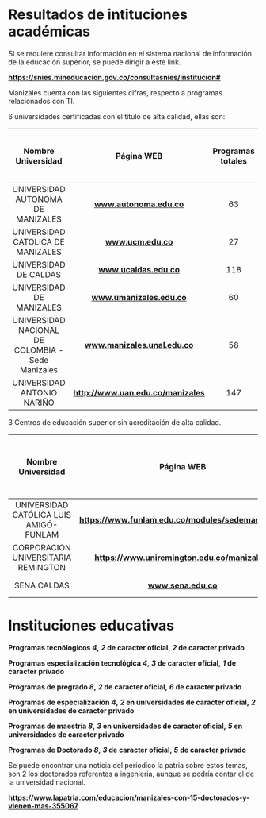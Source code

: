 # Resultados de intituciones académicas

Si se requiere consultar información en el sistema nacional de información de la educación superior, se puede dirigir a este link.

**https://snies.mineducacion.gov.co/consultasnies/institucion#**

Manizales cuenta con las siguientes cifras, respecto a programas relacionados con TI.

6 universidades certificadas con el título de alta calidad, ellas son: 

| Nombre Universidad   |  Página WEB   |  Programas totales   | Programas Vigentes Relacionados a las TIC Manizales   |  Código SNIES     | Sector |
| :-----------: | :-------------:   | :------------------: | :---------------------------------------: |  :------------------: |  :------------------: |
| UNIVERSIDAD AUTONOMA DE MANIZALES  | **www.autonoma.edu.co** | 63 |   | **https://snies.mineducacion.gov.co/consultasnies/listaProgramasIns?codigoIns=1825&estadoPro=01&numPagina=1** | Privada |
| UNIVERSIDAD CATOLICA DE MANIZALES  | **www.ucm.edu.co** | 27 |   | **https://snies.mineducacion.gov.co/consultasnies/listaProgramasIns?codigoIns=1827&estadoPro=01&numPagina=1**| Privada | 
| UNIVERSIDAD DE CALDAS  | **www.ucaldas.edu.co** | 118 |   | **https://snies.mineducacion.gov.co/consultasnies/listaProgramasIns?codigoIns=1112&estadoPro=01&numPagina=1**| Oficial | 
| UNIVERSIDAD DE MANIZALES  | **www.umanizales.edu.co** | 60 |   | **https://snies.mineducacion.gov.co/consultasnies/listaProgramasIns?codigoIns=1722&estadoPro=01&numPagina=1**| Privada | 
| 	UNIVERSIDAD NACIONAL DE COLOMBIA - Sede Manizales  | **www.manizales.unal.edu.co** | 58 |   | **https://snies.mineducacion.gov.co/consultasnies/listaProgramasIns?codigoIns=1103&estadoPro=01&numPagina=1**| Oficial | 
| UNIVERSIDAD ANTONIO NARIÑO  | **http://www.uan.edu.co/manizales** | 147 |   | https://snies.mineducacion.gov.co/consultasnies/listaProgramasIns?codigoIns=1826&estadoPro=01&numPagina=1| Privada | 



3 Centros de educación superior  sin acreditación de alta calidad.

| Nombre Universidad   |  Página WEB   |  Programas totales (Tomado del SNIES, no necesariamente de Manizales)   | Programas Vigentes Relacionados a las TIC  Manizales  |  Código SNIES     | Sector |
| :-----------: | :-------------:   | :------------------: | :---------------------------------------: |  :------------------: |  :------------------: |
| UNIVERSIDAD CATÓLICA LUIS AMIGÓ-FUNLAM | **https://www.funlam.edu.co/modules/sedemanizales/** | 78 |   | https://snies.mineducacion.gov.co/consultasnies/listaProgramasIns?codigoIns=2719&estadoPro=01&numPagina=1 | Privada |
| CORPORACION UNIVERSITARIA REMINGTON | **https://www.uniremington.edu.co/manizales/** | 86 |   | https://snies.mineducacion.gov.co/consultasnies/listaProgramasIns?codigoIns=2833&estadoPro=01&numPagina=1 | Privada |
| SENA CALDAS | **www.sena.edu.co** | 1050 |   | https://snies.mineducacion.gov.co/consultasnies/listaProgramasIns?codigoIns=9110&estadoPro=01&numPagina=1| Oficial | 




# Instituciones educativas

**Programas tecnólogicos _4_,** **_2_ de caracter oficial,** **_2_ de caracter privado**

**Programas especialización tecnológica _4_,** **_3_ de caracter oficial,** **_1_ de caracter privado**

**Programas de pregrado _8_,** **_2_ de caracter oficial,** **_6_ de caracter privado**

**Programas de especialización _4_,** **_2_ en universidades de caracter oficial,** **_2_ en universidades de caracter privado**

**Programas de maestría _8_,** **_3_ en universidades de caracter oficial,** **_5_ en universidades de caracter privado**

**Programas de Doctorado _8_,** **_3_ de caracter oficial,** **_5_ de caracter privado**

Se puede encontrar una noticia del periodico la patria sobre estos temas, son 2 los doctorados referentes a ingenieria, aunque se podría contar el de la universidad nacional.

**https://www.lapatria.com/educacion/manizales-con-15-doctorados-y-vienen-mas-355067** 